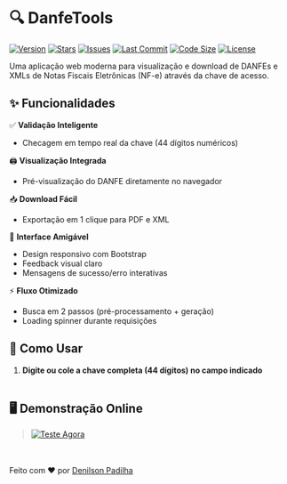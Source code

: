 # 🔍 DanfeTools

[![Version](https://img.shields.io/badge/Version-1.0.0-brightgreen?style=for-the-badge)]()
[![Stars](https://img.shields.io/github/stars/denilson-padilha/DanfeTools?style=for-the-badge)](https://github.com/denilson-padilha/DanfeTools/stargazers)
[![Issues](https://img.shields.io/github/issues/denilson-padilha/DanfeTools?color=red&style=for-the-badge)](https://github.com/denilson-padilha/DanfeTools/issues)
[![Last Commit](https://img.shields.io/github/last-commit/denilson-padilha/DanfeTools?color=orange&style=for-the-badge)](https://github.com/denilson-padilha/DanfeTools/commits/main)
[![Code Size](https://img.shields.io/github/languages/code-size/denilson-padilha/DanfeTools?style=for-the-badge)]()
[![License](https://img.shields.io/badge/License-MIT-blue?style=for-the-badge)](https://opensource.org/licenses/MIT)

Uma aplicação web moderna para visualização e download de DANFEs e XMLs de Notas Fiscais Eletrônicas (NF-e) através da chave de acesso.

## ✨ Funcionalidades

✅ **Validação Inteligente**  
- Checagem em tempo real da chave (44 dígitos numéricos)

🖨️ **Visualização Integrada**  
- Pré-visualização do DANFE diretamente no navegador

📥 **Download Fácil**  
- Exportação em 1 clique para PDF e XML

🎨 **Interface Amigável**  
- Design responsivo com Bootstrap
- Feedback visual claro
- Mensagens de sucesso/erro interativas

⚡ **Fluxo Otimizado**  
- Busca em 2 passos (pré-processamento + geração)
- Loading spinner durante requisições

## 🚀 Como Usar

1. **Digite ou cole a chave completa (44 dígitos) no campo indicado**
<br><br>
## 🖥 Demonstração Online
> <a href="https://denilson-padilha.github.io/DanfeTools/" target="_blank">
>   <img src="https://img.shields.io/badge/-%F0%9F%8C%8E_Teste_agora-%2300C7B7?style=for-the-badge&logo=google-chrome&logoColor=white" alt="Teste Agora">
> </a>

<br><br>
Feito com ❤️ por [Denilson Padilha](https://github.com/denilson-padilha/DanfeTools)
